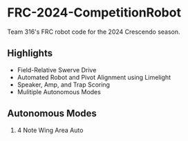 # FRC-2024-CompetitionRobot </br>

Team 316's FRC robot code for the 2024 Crescendo season. </br>

**Highlights**
----
* Field-Relative Swerve Drive
* Automated Robot and Pivot Alignment using Limelight
* Speaker, Amp, and Trap Scoring
* Mulitiple Autonomous Modes

**Autonomous Modes**
----
1. 4 Note Wing Area Auto
